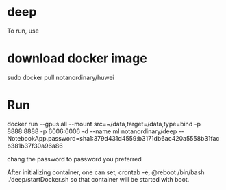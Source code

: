 # deep

To run, use 

# download docker image
sudo docker pull notanordinary/huwei
# Run
docker run --gpus all --mount src=~/data,target=/data,type=bind -p 8888:8888 -p 6006:6006 -d --name ml notanordinary/deep --NotebookApp.password=sha1:379d431d4559:b3171db6ac420a5558b31facb381b37f30a96a86

chang the password to password you preferred

After initializing container, one can set, crontab -e,
@reboot /bin/bash ./deep/startDocker.sh
so that container will be started with boot.


